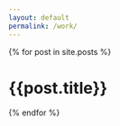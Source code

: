 ```yaml
---
layout: default
permalink: /work/
---
```


{% for post in site.posts %}

<h1>{{post.title}}</h1>

{% endfor %}